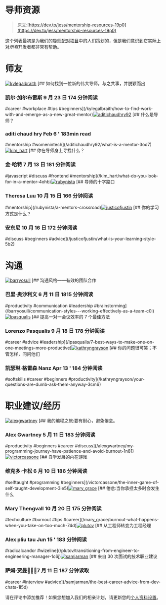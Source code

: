 # 导师资源

> 原文:[https://dev.to/jess/mentorship-resources-19p0](https://dev.to/jess/mentorship-resources-19p0)

这个列表最初是为我们的[导师配对项目](https://dev.to/devteam/changelog-mentor-matchmaking-3bl0)中的人们策划的，但是我们意识到它实际上对*所有*开发者都非常有帮助。

# [](#mentorship)师友

[![kylegalbraith](../Images/88a6312db831343b6c7c3b1b5bea970e.png)](/kylegalbraith) [## 如何找到一位新的伟大导师，与之共事，并脱颖而出

### 凯尔·加尔布雷斯 9 月 23 日 174 分钟阅读

#career #workplace #tips #beginners](/kylegalbraith/how-to-find-work-with-and-emerge-as-a-new-great-mentor)[![aditichaudhry92](../Images/e8358734b2b65563362c7cd7eaa4a6e0.png)](/aditichaudhry92) [## 什么是导师？

### aditi chaud hry Feb 6 ' 183min read

#mentorship #womenintech](/aditichaudhry92/what-is-a-mentor-3od7)[![kim_hart](../Images/b1692154598ceee1379ba741a8aee470.png)](/kim_hart) [## 你在导师身上寻找什么？

### 金·哈特 7 月 13 日 181 分钟阅读

#javascript #discuss #frontend #mentorship](/kim_hart/what-do-you-look-for-in-a-mentor-4ohb)[![rubynista](../Images/496b7c7034853742d960d090e4b8bc4e.png)](/rubynista) [## 导师的十字路口

### Theresa Luu 10 月 15 日 166 分钟阅读

#mentorship](/rubynista/a-mentors-crossroad)[![justicofjustin](../Images/27dd1dd73efe01524de04d813a31b597.png)](/justicofjustin) [## 你的学习方式是什么？

### 安东尼 10 月 16 日 172 分钟阅读

#discuss #beginners #advice](/justicofjustin/what-is-your-learning-style-5b2)

# [](#communication)沟通

[![barryosull](../Images/145aec4bdd0b7e8d128064a33a663129.png)](/barryosull) [## 沟通风格——有效的团队合作

### 巴里·奥沙利文 6 月 11 日 1815 分钟阅读

#productivity #communication #leadership #brainstorming](/barryosull/communication-styles---working-effectively-as-a-team-c0i)[![lpasqualis](../Images/6c3f30f449ec27206b2b6b3e1a3388f4.png)](/lpasqualis) [## 提高一对一会议效率的 7 个最佳方法

### Lorenzo Pasqualis 9 月 18 日 178 分钟阅读

#career #advice #leadership](/lpasqualis/7-best-ways-to-make-one-on-one-meetings-more-productive)[![kathryngrayson](../Images/03f367a4cac1e1a7045869ce0195125e.png)](/kathryngrayson) [## 你的问题很可笑；不管怎样，问问他们

### 凯瑟琳·格雷森 Nanz Apr 13 ' 184 分钟阅读

#softskills #career #beginners #productivity](/kathryngrayson/your-questions-are-dumb-ask-them-anyway-3cm6)

# [](#career-advice-experiences)职业建议/经历

[![alexgwartney](../Images/5017e98f9fec4092d67d294ab3eb81a5.png)](/alexgwartney) [## 我的编程之旅:要有耐心，避免倦怠。

### Alex Gwartney 5 月 11 日 183 分钟阅读

#productivity #beginners #career #discuss](/alexgwartney/my-programming-journey-have-patience-and-avoid-burnout-1n81)[![victorcassone](../Images/2d75f0a5af32b3d0e68a5ea8b836ff11.png)](/victorcassone) [## 自学发展的内在游戏

### 维克多·卡松 6 月 10 日 186 分钟阅读

#selftaught #programming #beginners](/victorcassone/the-inner-game-of-self-taught-development-3ie5)[![mary_grace](../Images/ddef5d5c51e0f65e6467ff6333a375d3.png)](/mary_grace) [## 倦怠:当你承担太多时会发生什么

### Mary Thengvall 10 月 20 日 175 分钟阅读

#techculture #burnout #tips #career](/mary_grace/burnout-what-happens-when-you-take-on-too-much-74d)[![plutov](../Images/4b77274de875a9d17d207f6991f50219.png)](/plutov) [## 从工程师转变为工程经理

### Alex pliu tau Jun 15 ' 183 分钟阅读

#radicalcandor #wizeline](/plutov/transitioning-from-engineer-to-engineering-manager-1c6j)[![samjarman](../Images/b7592834a0b48a9bc0d9cf8daa2c68e2.png)](/samjarman) [## 来自 30 次面试的技术职业建议

### 萨姆·贾曼👨🏼‍💻7 月 11 日 187 分钟读取

#career #interview #advice](/samjarman/the-best-career-advice-from-dev-chats-1l5d)

请在评论中添加推荐！如果您想加入我们的相亲计划，请更新您的[个人资料设置](https://dev.to/settings/mentorship)。